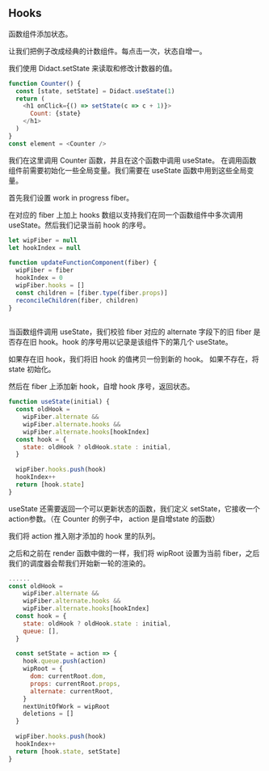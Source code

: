 ## Hooks
函数组件添加状态。

让我们把例子改成经典的计数组件。每点击一次，状态自增一。

我们使用 Didact.setState 来读取和修改计数器的值。
```js
function Counter() {
  const [state, setState] = Didact.useState(1)
  return (
    <h1 onClick={() => setState(c => c + 1)}>
      Count: {state}
    </h1>
  )
}
const element = <Counter />
```

我们在这里调用 Counter 函数，并且在这个函数中调用 useState。
在调用函数组件前需要初始化一些全局变量。我们需要在 useState 函数中用到这些全局变量。

首先我们设置 work in progress fiber。

在对应的 fiber 上加上 hooks 数组以支持我们在同一个函数组件中多次调用 useState。然后我们记录当前 hook 的序号。
```js
let wipFiber = null
let hookIndex = null
​
function updateFunctionComponent(fiber) {
  wipFiber = fiber
  hookIndex = 0
  wipFiber.hooks = []
  const children = [fiber.type(fiber.props)]
  reconcileChildren(fiber, children)
}
​
```

当函数组件调用 useState，我们校验 fiber 对应的 alternate 字段下的旧 fiber 是否存在旧 hook。hook 的序号用以记录是该组件下的第几个 useState。

如果存在旧 hook，我们将旧 hook 的值拷贝一份到新的 hook。 如果不存在，将 state 初始化。

然后在 fiber 上添加新 hook，自增 hook 序号，返回状态。
```js
function useState(initial) {
  const oldHook =
    wipFiber.alternate &&
    wipFiber.alternate.hooks &&
    wipFiber.alternate.hooks[hookIndex]
  const hook = {
    state: oldHook ? oldHook.state : initial,
  }
​
  wipFiber.hooks.push(hook)
  hookIndex++
  return [hook.state]
}
```

useState 还需要返回一个可以更新状态的函数，我们定义 setState，它接收一个 action参数。（在 Counter 的例子中， action 是自增state 的函数）

我们将 action 推入刚才添加的 hook 里的队列。

之后和之前在 render 函数中做的一样，我们将 wipRoot 设置为当前 fiber，之后我们的调度器会帮我们开始新一轮的渲染的。

```js
......
const oldHook =
    wipFiber.alternate &&
    wipFiber.alternate.hooks &&
    wipFiber.alternate.hooks[hookIndex]
  const hook = {
    state: oldHook ? oldHook.state : initial,
    queue: [],
  }
​
  const setState = action => {
    hook.queue.push(action)
    wipRoot = {
      dom: currentRoot.dom,
      props: currentRoot.props,
      alternate: currentRoot,
    }
    nextUnitOfWork = wipRoot
    deletions = []
  }
​
  wipFiber.hooks.push(hook)
  hookIndex++
  return [hook.state, setState]
}
```